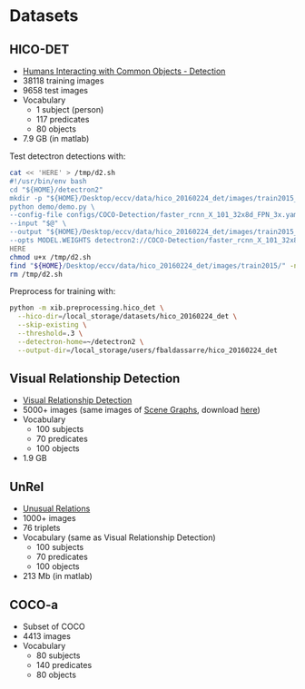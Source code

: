 # Datasets

## HICO-DET
- [Humans Interacting with Common Objects - Detection](http://www-personal.umich.edu/~ywchao/hico/)
- 38118 training images
- 9658 test images
- Vocabulary
  - 1 subject (person)
  - 117 predicates
  - 80 objects
- 7.9 GB (in matlab)

Test detectron detections with:
```bash
cat << 'HERE' > /tmp/d2.sh
#!/usr/bin/env bash
cd "${HOME}/detectron2"
mkdir -p "${HOME}/Desktop/eccv/data/hico_20160224_det/images/train2015_bb/"
python demo/demo.py \
--config-file configs/COCO-Detection/faster_rcnn_X_101_32x8d_FPN_3x.yaml \
--input "$@" \
--output "${HOME}/Desktop/eccv/data/hico_20160224_det/images/train2015_bb/" \
--opts MODEL.WEIGHTS detectron2://COCO-Detection/faster_rcnn_X_101_32x8d_FPN_3x/139173657/model_final_68b088.pkl
HERE
chmod u+x /tmp/d2.sh
find "${HOME}/Desktop/eccv/data/hico_20160224_det/images/train2015/" -name '*.jpg' -exec /tmp/d2.sh {} +
rm /tmp/d2.sh
```

Preprocess for training with:
```bash
python -m xib.preprocessing.hico_det \
  --hico-dir=/local_storage/datasets/hico_20160224_det \
  --skip-existing \
  --threshold=.3 \
  --detectron-home=~/detectron2 \
  --output-dir=/local_storage/users/fbaldassarre/hico_20160224_det
```

## Visual Relationship Detection
- [Visual Relationship Detection](https://cs.stanford.edu/people/ranjaykrishna/vrd/)
- 5000+ images (same images of [Scene Graphs](https://cs.stanford.edu/~danfei/scene-graph/), download [here](http://imagenet.stanford.edu/internal/jcjohns/scene_graphs/sg_dataset.zip))
- Vocabulary
  - 100 subjects
  - 70 predicates
  - 100 objects
- 1.9 GB

## UnRel
- [Unusual Relations](https://www.di.ens.fr/willow/research/unrel/)
- 1000+ images
- 76 triplets
- Vocabulary (same as Visual Relationship Detection)
  - 100 subjects
  - 70 predicates
  - 100 objects
- 213 Mb (in matlab)

## COCO-a
- Subset of COCO
- 4413 images
- Vocabulary
  - 80 subjects
  - 140 predicates
  - 80 objects